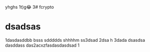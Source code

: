 

yhghs
1t)g😂
3# fcrypto
# dsadsas
1dasdasddbb
 bsss
sddddds
shhhhm
ss3dsad
2dsa h
3dada
dsasdsa
dasddass
das2acxzfasdasdasdsad
1
